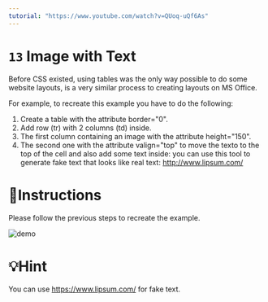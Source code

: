 ```yaml
---
tutorial: "https://www.youtube.com/watch?v=QUoq-uQf6As"
---
```


# `13` Image with Text

Before CSS existed, using tables was the only way possible to do some website layouts, is a very similar process to creating layouts on MS Office.

For example, to recreate this example you have to do the following:

1. Create a table with the attribute border="0".
2. Add row (tr) with 2 columns (td) inside.
3. The first column containing an image with the attribute height="150". 
4. The second one with the attribute valign="top" to move the texto to the top of the cell and also add some text inside: you can use this tool to generate fake text that looks like real text: http://www.lipsum.com/
  
# 📝Instructions 

Please follow the previous steps to recreate the example.
  
![demo](https://github.com/4GeeksAcademy/html-tutorial-exercises-course/blob/master/.learn/assets/opTIFpg.png?raw=true)

# 💡Hint

You can use https://www.lipsum.com/ for fake text.

